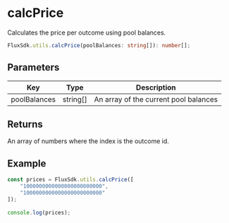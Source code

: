 # calcPrice
Calculates the price per outcome using pool balances.

```TypeScript
FluxSdk.utils.calcPrice(poolBalances: string[]): number[];
```

## Parameters
|Key|Type|Description
|---|---|---|
|poolBalances|string[]|An array of the current pool balances

## Returns
An array of numbers where the index is the outcome id.

## Example

```TypeScript
const prices = FluxSdk.utils.calcPrice([
    "1000000000000000000000000",
    "1000000000000000000000000"
]);
​
console.log(prices);
```
